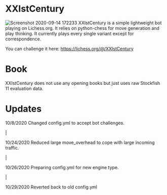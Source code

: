 # XXIstCentury
![Screenshot 2020-09-14 172233](https://user-images.githubusercontent.com/54376446/93139990-b2efef80-f6af-11ea-878a-479da788aa38.jpg)
XXIstCentury is a simple lightweight bot playing on Lichess.org. It relies on python-chess for move generation and play thinking. It currently plays every single variant except for correspondence. 

You can challenge it here: https://lichess.org/@/XXIstCentury

# Book
XXIstCentury does not use any opening books but just uses raw Stockfish 11 evaluation data.

# Updates
10/8/2020  Changed config.yml to accept bot challenges. 

|

10/24/2020 Reduced large move_overhead to cope with large incoming traffic. 

|

10/26/2020 Preparing config.yml for new engine type.

|

10/29/2020 Reverted back to old config.yml
